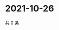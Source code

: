 # 2021-10-26

共 0 条

<!-- BEGIN WEIBO -->
<!-- 最后更新时间 Tue Oct 26 2021 23:14:46 GMT+0800 (China Standard Time) -->

<!-- END WEIBO -->
